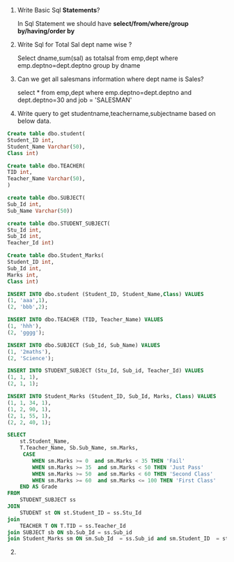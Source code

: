 1. Write Basic Sql **Statements**?

	In Sql Statement we should have **select/from/where/group by/having/order by**
1. Write Sql for Total Sal dept name wise ?

	Select dname,sum(sal) as totalsal
	from emp,dept
	where emp.deptno=dept.deptno
	group by dname
1. Can we get all salesmans information where dept name is Sales?

	select * from emp,dept where emp.deptno=dept.deptno and dept.deptno=30 and job = 'SALESMAN'
1. Write query to get studentname,teachername,subjectname based on below data.

```sql
Create table dbo.student(
Student_ID int,
Student_Name Varchar(50),
Class int)

Create table dbo.TEACHER(
TID int,
Teacher_Name Varchar(50),
)

create table dbo.SUBJECT(
Sub_Id int,
Sub_Name Varchar(50))

create table dbo.STUDENT_SUBJECT(
Stu_Id int,
Sub_Id int,
Teacher_Id int)

Create table dbo.Student_Marks(
Student_ID int,
Sub_Id int,
Marks int,
Class int)

INSERT INTO dbo.student (Student_ID, Student_Name,Class) VALUES
(1, 'aaa',1),
(2, 'bbb',2);

INSERT INTO dbo.TEACHER (TID, Teacher_Name) VALUES
(1, 'hhh'),
(2, 'gggg');

INSERT INTO dbo.SUBJECT (Sub_Id, Sub_Name) VALUES
(1, '2maths'),
(2, 'Science');

INSERT INTO STUDENT_SUBJECT (Stu_Id, Sub_id, Teacher_Id) VALUES
(1, 1, 1),
(2, 1, 1);

INSERT INTO Student_Marks (Student_ID, Sub_Id, Marks, Class) VALUES
(1, 1, 34, 1),
(1, 2, 90, 1),
(2, 1, 55, 1),
(2, 2, 40, 1);
```
``` sql
SELECT 
    st.Student_Name,
    T.Teacher_Name, Sb.Sub_Name, sm.Marks,
	 CASE
        WHEN sm.Marks >= 0  and sm.Marks < 35 THEN 'Fail'
		WHEN sm.Marks >= 35  and sm.Marks < 50 THEN 'Just Pass'
		WHEN sm.Marks >= 50  and sm.Marks < 60 THEN 'Second Class'
		WHEN sm.Marks >= 60  and sm.Marks <= 100 THEN 'First Class'        
    END AS Grade
FROM 
    STUDENT_SUBJECT ss
JOIN 
    STUDENT st ON st.Student_ID = ss.Stu_Id
join
	TEACHER T ON T.TID = ss.Teacher_Id
join SUBJECT sb ON sb.Sub_Id = ss.Sub_id
join Student_Marks sm ON sm.Sub_Id  = ss.Sub_id and sm.Student_ID  = st.Student_ID
```



2. 
	
